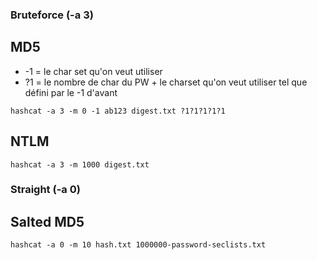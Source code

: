 ### Bruteforce (-a 3)
## MD5
* -1   = le char set qu'on veut utiliser
* ?1   = le nombre de char du PW + le charset qu'on veut utiliser tel que défini par le -1 d'avant

`hashcat -a 3 -m 0 -1 ab123 digest.txt ?1?1?1?1?1`

## NTLM
`hashcat -a 3 -m 1000 digest.txt`

### Straight (-a 0)
## Salted MD5
`hashcat -a 0 -m 10 hash.txt 1000000-password-seclists.txt`
